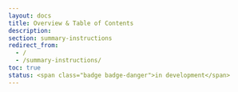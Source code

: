 ```yaml
---
layout: docs
title: Overview & Table of Contents
description:
section: summary-instructions
redirect_from:
  - /
  - /summary-instructions/
toc: true
status: <span class="badge badge-danger">in development</span>
---
```

